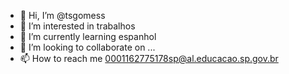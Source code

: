 - 👋 Hi, I’m @tsgomess
- 👀 I’m interested in trabalhos 
- 🌱 I’m currently learning espanhol 
- 💞️ I’m looking to collaborate on ...
- 📫 How to reach me  0001162775178sp@al.educacao.sp.gov.br

<!---
tsgomess/tsgomess is a ✨ special ✨ repository because its `README.md` (this file) appears on your GitHub profile.
You can click the Preview link to take a look at your changes.
--->
